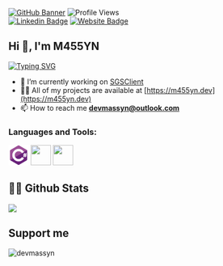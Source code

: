[![GitHub Banner](./assets/banner.png)](https://m455yn.github.io)
![Profile Views](https://komarev.com/ghpvc/?username=m455yn)
<br>
[![Linkedin Badge](https://img.shields.io/badge/-LinkedIn-0e76a8?style=flat-square&logo=Linkedin&logoColor=white)](https://linkedin.com/in/m455yn)
[![Website Badge](https://img.shields.io/badge/Website-3b5998?style=flat-square&logo=google-chrome&logoColor=white)](https://m455yn.dev/)

## Hi 👋, I'm M455YN
[![Typing SVG](https://readme-typing-svg.herokuapp.com?color=00FFFF&width=800&lines=IT+student+at+the+Kazimierz+Wielki+University+in+Bydgoszcz%2C+Poland)](https://git.io/typing-svg)

- 🔭 I’m currently working on [SGSClient](https://github.com/szyrgamestudio/SGSClient)
- 👨‍💻 All of my projects are available at [https://m455yn.dev](https://m455yn.dev)
- 📫 How to reach me **devmassyn@outlook.com**


<h3 align="left">Languages and Tools:</h3>
<p align="left">
<!-- C# -->
<img src="https://raw.githubusercontent.com/devicons/devicon/master/icons/csharp/csharp-original.svg" alt="csharp" width="40" height="40"/>
<!-- .NET -->
<img src="https://cdn.jsdelivr.net/gh/devicons/devicon@latest/icons/dot-net/dot-net-plain-wordmark.svg" width="40" height="40"/>
<!-- MSSQL -->
<img src="https://cdn.jsdelivr.net/gh/devicons/devicon@latest/icons/microsoftsqlserver/microsoftsqlserver-plain-wordmark.svg" width="40" height="40" />   

## 👨‍💻 Github Stats
<img align="center" src="https://github-readme-stats.vercel.app/api?username=m455yn&show_icons=true&theme=dracula" />

## Support me
<a href="https://ko-fi.com/devmassyn"> <img align="left" src="https://cdn.ko-fi.com/cdn/kofi3.png?v=3" height="50" width="210" alt="devmassyn" /></a><br><br>
